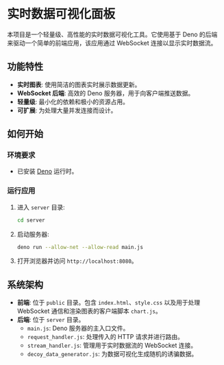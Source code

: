 # 实时数据可视化面板

本项目是一个轻量级、高性能的实时数据可视化工具。它使用基于 Deno 的后端来驱动一个简单的前端应用，该应用通过 WebSocket 连接以显示实时数据流。

## 功能特性

-   **实时图表**: 使用简洁的图表实时展示数据更新。
-   **WebSocket 后端**: 高效的 Deno 服务器，用于向客户端推送数据。
-   **轻量级**: 最小化的依赖和极小的资源占用。
-   **可扩展**: 为处理大量并发连接而设计。

## 如何开始

### 环境要求

-   已安装 [Deno](https://deno.land/) 运行时。

### 运行应用

1.  进入 `server` 目录:
    ```bash
    cd server
    ```

2.  启动服务器:
    ```bash
    deno run --allow-net --allow-read main.js
    ```

3.  打开浏览器并访问 `http://localhost:8080`。

## 系统架构

-   **前端**: 位于 `public` 目录。包含 `index.html`、`style.css` 以及用于处理 WebSocket 通信和渲染图表的客户端脚本 `chart.js`。
-   **后端**: 位于 `server` 目录。
    -   `main.js`: Deno 服务器的主入口文件。
    -   `request_handler.js`: 处理传入的 HTTP 请求并进行路由。
    -   `stream_handler.js`: 管理用于实时数据流的 WebSocket 连接。
    -   `decoy_data_generator.js`: 为数据可视化生成随机的诱骗数据。